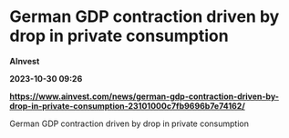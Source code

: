 # German GDP contraction driven by drop in private consumption
**AInvest**

**2023-10-30 09:26**

**https://www.ainvest.com/news/german-gdp-contraction-driven-by-drop-in-private-consumption-23101000c7fb9696b7e74162/**

German GDP contraction driven by drop in private consumption